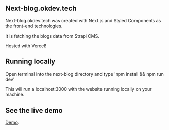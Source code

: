 ## Next-blog.okdev.tech

Next-blog.okdev.tech was created with Next.js and Styled Components as the front-end technologies.

It is fetching the blogs data from Strapi CMS.

Hosted with Vercel!

## Running locally

Open terminal into the next-blog directory and type 'npm install && npm run dev'

This will run a localhost:3000 with the website running locally on your machine.

## See the live demo

[Demo](next-blog.okdev.tech).
